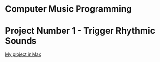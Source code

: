 # <h1>Computer Music Programming<h1>

# Project Number 1 - Trigger Rhythmic Sounds
[My project in Max](https://drive.google.com/file/d/1q_1lXc3VSCH0plDOBqq51CG0JHGjLNpI/view?usp=sharing)
